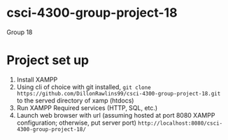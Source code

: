 # csci-4300-group-project-18
Group 18 

# Project set up

1. Install XAMPP
2. Using cli of choice with git installed, `git clone https://github.com/DillonRawlins99/csci-4300-group-project-18.git` to the served directory of xamp (htdocs)
3. Run XAMPP Required services (HTTP, SQL, etc.)
4. Launch web browser with url (assuming hosted at port 8080 XAMPP configuration; otherwise, put server port) `http://localhost:8080/csci-4300-group-project-18/`

